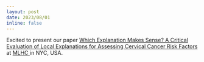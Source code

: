 ```yaml
---
layout: post
date: 2023/08/01
inline: false
---
```


Excited to present our paper <a href="https://static1.squarespace.com/static/59d5ac1780bd5ef9c396eda6/t/64d1b5f5b3b9d407b8397da7/1691465209590/ID204_Research+Paper_2023.pdf"> Which Explanation Makes Sense? A Critical Evaluation of Local Explanations for Assessing Cervical Cancer Risk Factors</a> at <a href="https://www.mlforhc.org"> MLHC </a> in NYC,  USA.

